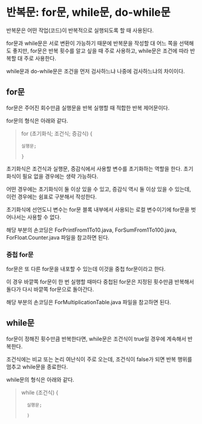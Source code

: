 # 반복문: for문, while문, do-while문
반복문은 어떤 작업(코드)이 반복적으로 실행되도록 할 때 사용된다.

for문과 while문은 서로 변환이 가능하기 때문에 반복문을 작성할 대 어느 쪽을 선택해도 좋지만, for문은 반복 횟수를 알고 싶을 때 주로 사용하고, while문은 조건에 따라 반복할 대 주로 사용한다.

while문과 do-while문은 조건을 먼저 검사하느냐 나중에 검사하느냐의 차이이다.

## for문
for문은 주어진 회수만큼 실행문을 반복 실행할 때 적합한 반복 제어문이다.

for문의 형식은 아래와 같다.

> for (초기화식; 조건식; 증감식) {
>
>     실행문;
>
>     }

초기화식은 조건식과 실행문, 증감식에서 사용할 변수를 초기화하는 역할을 한다. 초기화식이 필요 없을 경우에는 생략 가능하다.

어떤 경우에는 초기화식이 둘 이상 있을 수 있고, 증감식 역시 둘 이상 있을 수 있는데, 이런 경우에는 쉼표로 구분해서 작성한다.

초기화식에 선언도니 변수는 for문 블록 내부에서 사용되는 로컬 변수이기에 for문을 벗어나서는 사용할 수 없다.

해당 부분의 손코딩은 ForPrintFrom1To10.java, ForSumFrom1To100.java, ForFloat.Counter.java 파일을 참고하면 된다.

### 중첩 for문
for문은 또 다른 for문을 내포할 수 있는데 이것을 중첩 for문이라고 한다.

이 경우 바깥쪽 for문이 한 번 실행할 때마다 중첩된 for문은 지정된 횟수만큼 반복해서 돌다가 다시 바깥쪽 for문으로 돌아간다.

해당 부분의 손코딩은 ForMultiplicationTable.java 파일을 참고하면 된다.

## while문
for문이 정해진 횟수만큼 반복한다면, while문은 조건식이 true일 경우에 계속해서 반복한다.

조건식에는 비교 또는 논리 여난식이 주로 오는데, 조건식이 false가 되면 반복 행위를 멈추고 while문을 종료한다.

while문의 형식은 아래와 같다.

> while (조건식) {
> 
>       실행문;
> 
>       )

